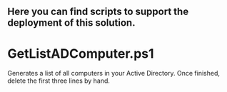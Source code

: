 ## Here you can find scripts to support the deployment of this solution.
# GetListADComputer.ps1
Generates a list of all computers in your Active Directory. Once finished, delete the first three lines by hand.
